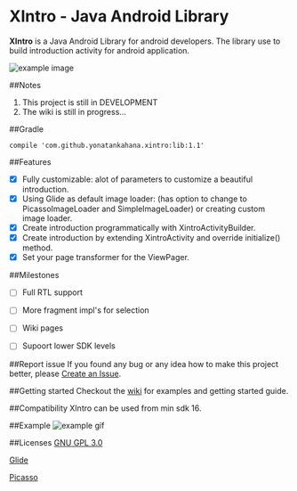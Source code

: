 # XIntro - Java Android Library
**XIntro** is a Java Android Library for android developers. The library use to build introduction activity for android application.

![example image](http://up416.siz.co.il/up2/mkvkyjnyznjq.png "Example image")

##Notes
1. This project is still in DEVELOPMENT
2. The wiki is still in progress...

##Gradle
```
compile 'com.github.yonatankahana.xintro:lib:1.1'
```

##Features
- [x] Fully customizable: alot of parameters to customize a beautiful introduction.
- [x] Using Glide as default image loader: (has option to change to PicassoImageLoader and SimpleImageLoader) or creating custom image loader.
- [x] Create introduction programmatically with XintroActivityBuilder.
- [x] Create introduction by extending XintroActivity and override initialize() method.
- [x] Set your page transformer for the ViewPager.

##Milestones
- [ ] Full RTL support
- [ ] More fragment impl's for selection
- [ ] Wiki pages
- [ ] Supoort lower SDK levels


##Report issue
If you found any bug or any idea how to make this project better, please [Create an Issue](https://github.com/yonatankahana/xintro/issues/new).

##Getting started
Checkout the [wiki](https://github.com/yonatankahana/xintro/wiki/) for examples and getting started guide.

##Compatibility
XIntro can be used from min sdk 16.

##Example
![example gif](https://media.giphy.com/media/l2QZPBh8ls6mH8JO0/giphy.gif "Example gif")



##Licenses
[GNU GPL 3.0](http://www.gnu.org/licenses/gpl-3.0.en.html)

[Glide](https://github.com/bumptech/glide/blob/master/LICENSE)

[Picasso](https://github.com/square/picasso/blob/master/LICENSE.txt)
